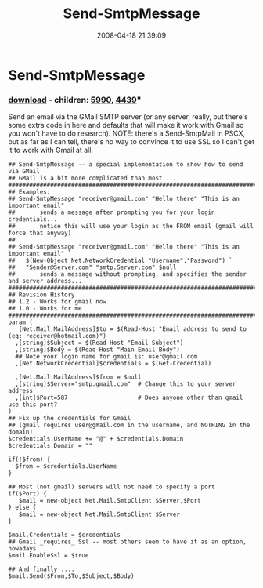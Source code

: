 ﻿---
pid:            180
parent:         0
children:       5990,4439
poster:         Joel Bennett
title:          Send-SmtpMessage
date:           2008-04-18 21:39:09
format:         posh
---

# Send-SmtpMessage

### [download](180.ps1) - children: [5990](5990.md), [4439](4439.md)"

Send an email via the GMail SMTP server (or any server, really, but there's some extra code in here and defaults that will make it work with Gmail so you won't have to do research).  NOTE: there's a Send-SmtpMail in PSCX, but as far as I can tell, there's no way to convince it to use SSL so I can't get it to work with Gmail at all.

```posh
## Send-SmtpMessage -- a special implementation to show how to send via GMail
## GMail is a bit more complicated than most....
###################################################################################################
## Examples:
## Send-SmtpMessage "receiver@gmail.com" "Hello there" "This is an important email"
##       sends a message after prompting you for your login credentials... 
##       notice this will use your login as the FROM email (gmail will force that anyway)
## 
## Send-SmtpMessage "receiver@gmail.com" "Hello there" "This is an important email" `
##   $(New-Object Net.NetworkCredential "Username","Password") `
##   "Sender@Server.com" "smtp.Server.com" $null
##       sends a message without prompting, and specifies the sender and server address...
###################################################################################################
## Revision History
## 1.2 - Works for gmail now
## 1.0 - Works for me
###################################################################################################
param (
   [Net.Mail.MailAddress]$to = $(Read-Host "Email address to send to (eg: receiver@hotmail.com)")
  ,[string]$Subject = $(Read-Host "Email Subject")
  ,[string]$Body = $(Read-Host "Main Email Body")
  ## Note your login name for gmail is: user@gmail.com
  ,[Net.NetworkCredential]$credentials = $(Get-Credential)

  ,[Net.Mail.MailAddress]$from = $null
  ,[string]$Server="smtp.gmail.com"  # Change this to your server address
  ,[int]$Port=587                    # Does anyone other than gmail use this port?
)
## Fix up the credentials for Gmail
## (gmail requires user@gmail.com in the username, and NOTHING in the domain)
$credentials.UserName += "@" + $credentials.Domain
$credentials.Domain = ""

if(!$from) { 
  $from = $credentials.UserName
}

## Most (not gmail) servers will not need to specify a port
if($Port) {
   $mail = new-object Net.Mail.SmtpClient $Server,$Port
} else {
   $mail = new-object Net.Mail.SmtpClient $Server
}

$mail.Credentials = $credentials
## Gmail _requires_ Ssl -- most others seem to have it as an option, nowadays
$mail.EnableSsl = $true

## And finally ....
$mail.Send($From,$To,$Subject,$Body)


```

